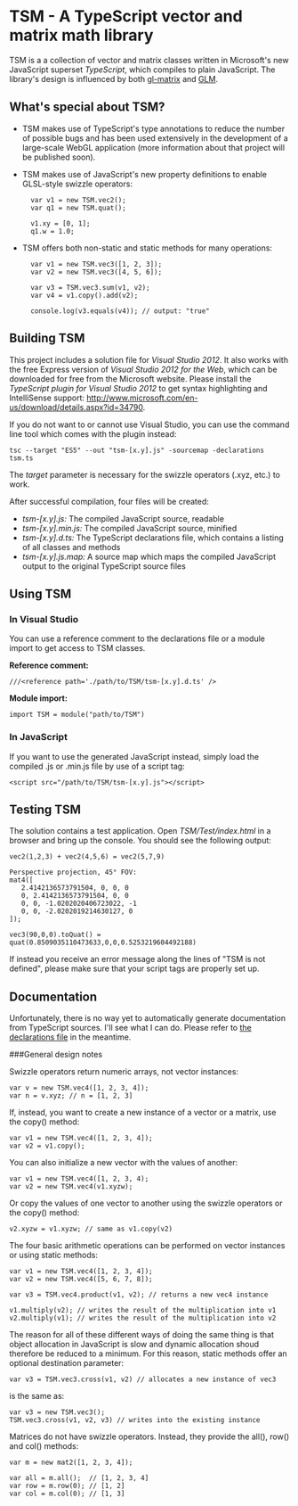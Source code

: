 TSM - A TypeScript vector and matrix math library
=================================================

TSM is a a collection of vector and matrix classes written in Microsoft's new JavaScript superset *TypeScript*, which compiles to plain JavaScript. The library's design is influenced by both [gl-matrix](https://github.com/toji/gl-matrix) and [GLM](https://github.com/g-truc/glm). 

What's special about TSM?
-------------------------

- TSM makes use of TypeScript's type annotations to reduce the number of possible bugs and has been used extensively in the development of a large-scale WebGL application (more information about that project will be published soon).

- TSM makes use of JavaScript's new property definitions to enable GLSL-style swizzle operators:

        var v1 = new TSM.vec2();
        var q1 = new TSM.quat();

        v1.xy = [0, 1];
        q1.w = 1.0;

- TSM offers both non-static and static methods for many operations:

        var v1 = new TSM.vec3([1, 2, 3]);
        var v2 = new TSM.vec3([4, 5, 6]);

        var v3 = TSM.vec3.sum(v1, v2);
        var v4 = v1.copy().add(v2);

        console.log(v3.equals(v4)); // output: "true"


Building TSM
------------

This project includes a solution file for *Visual Studio 2012*. It also works with the free Express version of *Visual Studio 2012 for the Web*, which can be downloaded for free from the Microsoft website. Please install the *TypeScript plugin for Visual Studio 2012* to get syntax highlighting and IntelliSense support: http://www.microsoft.com/en-us/download/details.aspx?id=34790.

If you do not want to or cannot use Visual Studio, you can use the command line tool which comes with the plugin instead:

    tsc --target "ES5" --out "tsm-[x.y].js" -sourcemap -declarations tsm.ts

The *target* parameter is necessary for the swizzle operators (.xyz, etc.) to work.

After successful compilation, four files will be created:

- *tsm-[x.y].js:*
The compiled JavaScript source, readable
- *tsm-[x.y].min.js:*
The compiled JavaScript source, minified
- *tsm-[x.y].d.ts:*
The TypeScript declarations file, which contains a listing of all classes and methods
- *tsm-[x.y].js.map:*
A source map which maps the compiled JavaScript output to the original TypeScript source files


Using TSM
---------

### In Visual Studio

You can use a reference comment to the declarations file or a module import to get access to TSM classes.

**Reference comment:**
    
    ///<reference path='./path/to/TSM/tsm-[x.y].d.ts' />

**Module import:**
    
    import TSM = module("path/to/TSM")

### In JavaScript

If you want to use the generated JavaScript instead, simply load the compiled .js or .min.js file by use of a script tag:

    <script src="/path/to/TSM/tsm-[x.y].js"></script>


Testing TSM
-----------

The solution contains a test application. Open *TSM/Test/index.html* in a browser and bring up the console. You should see the following output:

    vec2(1,2,3) + vec2(4,5,6) = vec2(5,7,9)

    Perspective projection, 45° FOV:
    mat4([
       2.4142136573791504, 0, 0, 0
       0, 2.4142136573791504, 0, 0
       0, 0, -1.0202020406723022, -1
       0, 0, -2.0202019214630127, 0
    ]);

    vec3(90,0,0).toQuat() = quat(0.8509035110473633,0,0,0.5253219604492188) 

If instead you receive an error message along the lines of "TSM is not defined", please make sure that your script tags are properly set up.


Documentation
-------------

Unfortunately, there is no way yet to automatically generate documentation from TypeScript sources. I'll see what I can do. Please refer to [the declarations file](https://github.com/vexator/TSM/blob/master/TSM/tsm-0.7.d.ts) in the meantime.

###General design notes

Swizzle operators return numeric arrays, not vector instances:

    var v = new TSM.vec4([1, 2, 3, 4]);
    var n = v.xyz; // n = [1, 2, 3]

If, instead, you want to create a new instance of a vector or a matrix, use the copy() method:

    var v1 = new TSM.vec4([1, 2, 3, 4]);
    var v2 = v1.copy();

You can also initialize a new vector with the values of another:

    var v1 = new TSM.vec4([1, 2, 3, 4);
    var v2 = new TSM.vec4(v1.xyzw);

Or copy the values of one vector to another using the swizzle operators or the copy() method:

    v2.xyzw = v1.xyzw; // same as v1.copy(v2)

The four basic arithmetic operations can be performed on vector instances or using static methods:

    var v1 = new TSM.vec4([1, 2, 3, 4]);
    var v2 = new TSM.vec4([5, 6, 7, 8]);

    var v3 = TSM.vec4.product(v1, v2); // returns a new vec4 instance

    v1.multiply(v2); // writes the result of the multiplication into v1
    v2.multiply(v1); // writes the result of the multiplication into v2

The reason for all of these different ways of doing the same thing is that object allocation in JavaScript is slow and dynamic allocation shoud therefore be reduced to a minimum. For this reason, static methods offer an optional destination parameter:

    var v3 = TSM.vec3.cross(v1, v2) // allocates a new instance of vec3

is the same as:

    var v3 = new TSM.vec3();
    TSM.vec3.cross(v1, v2, v3) // writes into the existing instance

Matrices do not have swizzle operators. Instead, they provide the all(), row() and col() methods:

    var m = new mat2([1, 2, 3, 4]);

    var all = m.all();  // [1, 2, 3, 4]  
    var row = m.row(0); // [1, 2]
    var col = m.col(0); // [1, 3] 

